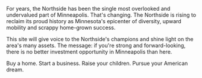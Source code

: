For years, the Northside has been the single most overlooked and undervalued part of Minneapolis. That's changing. The Northside is rising to reclaim its proud history as Minnesota's epicenter of diversity, upward mobility and scrappy home-grown success.

This site will give voice to the Northside's champions and shine light on the area's many assets. The message: if you're strong and forward-looking, there is no better investment opportunity in Minneapolis than here.

Buy a home. Start a business. Raise your children. Pursue your American dream.